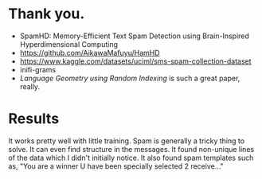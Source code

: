 Thank you.
==========
- SpamHD: Memory-Efficient Text Spam Detection using Brain-Inspired Hyperdimensional Computing
- https://github.com/AikawaMafuyu/HamHD
- https://www.kaggle.com/datasets/uciml/sms-spam-collection-dataset
- inifi-grams
- _Language Geometry using Random Indexing_ is such a great paper, really.


Results
=======
It works pretty well with little training. Spam is generally a tricky thing to solve.
It can even find structure in the messages. It found non-unique lines of the data which I didn't initially notice. It also found spam templates such as, "You are a winner U have been specially selected 2 receive..."
